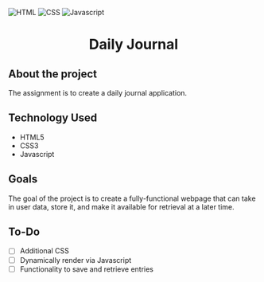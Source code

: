 ![HTML](https://img.shields.io/badge/HTML-HTML5-yellow) ![CSS](https://img.shields.io/badge/CSS-CSS3-blue) ![Javascript](https://img.shields.io/badge/Javascript-ES6-yellow)
<div align="center"><h1>Daily Journal</h1></div>



## About the project
The assignment is to create a daily journal application.

## Technology Used
<ul>
  <li>HTML5</li>
  <li>CSS3</li>
  <li>Javascript</li>
</ul>

## Goals
The goal of the project is to create a fully-functional webpage that can take in user data, store it, and make it available for retrieval at a later time.

## To-Do
- [ ] Additional CSS
- [ ] Dynamically render via Javascript
- [ ] Functionality to save and retrieve entries

